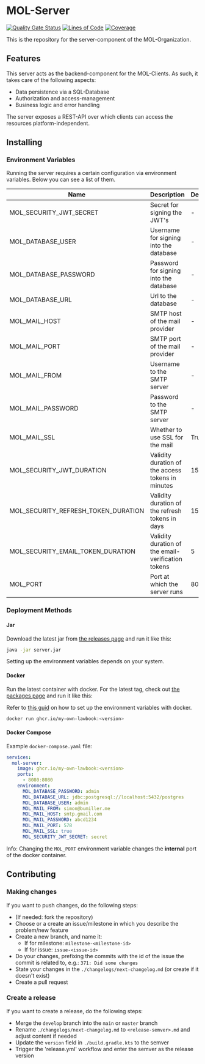 # MOL-Server
[![Quality Gate Status](https://sonarcloud.io/api/project_badges/measure?project=my-own-lawbook_server&metric=alert_status)](https://sonarcloud.io/summary/new_code?id=my-own-lawbook_server) [![Lines of Code](https://sonarcloud.io/api/project_badges/measure?project=my-own-lawbook_server&metric=ncloc)](https://sonarcloud.io/summary/new_code?id=my-own-lawbook_server) [![Coverage](https://sonarcloud.io/api/project_badges/measure?project=my-own-lawbook_server&metric=coverage)](https://sonarcloud.io/summary/new_code?id=my-own-lawbook_server)

This is the repository for the server-component of the MOL-Organization.

## Features
This server acts as the backend-component for the MOL-Clients. As such, it takes care of the following aspects:

- Data persistence via a SQL-Database
- Authorization and access-management
- Business logic and error handling

The server exposes a REST-API over which clients can access the resources platform-independent.

## Installing

### Environment Variables

Running the server requires a certain configuration via environment variables. Below you can see a list of them.

| Name                                | Description                                        | Default | Format         | Example                                   |
|-------------------------------------|----------------------------------------------------|---------|----------------|-------------------------------------------|
| MOL_SECURITY_JWT_SECRET             | Secret for signing the JWT's                       | -       | String         | 73eb7d83-04f1-41d2-a887-e4cb734fa84c      |
| MOL_DATABASE_USER                   | Username for signing into the database             | -       | String         | admin                                     |
| MOL_DATABASE_PASSWORD               | Password for signing into the database             | -       | String         | admin                                     |
| MOL_DATABASE_URL                    | Url to the database                                | -       | String, URL    | jdbc:postgresql://localhost:5432/postgres |
| MOL_MAIL_HOST                       | SMTP host of the mail provider                     | -       | String, Domain | smtp_gmail_com                            |
| MOL_MAIL_PORT                       | SMTP port of the mail provider                     | -       | Integer, Port  | 587                                       |
| MOL_MAIL_FROM                       | Username to the SMTP server                        | -       | String, Email  | john@doe_com                              |
| MOL_MAIL_PASSWORD                   | Password to the SMTP server                        | -       | String, Email  | abcd1234                                  |
| MOL_MAIL_SSL                        | Whether to use SSL for the mail                    | True    | Boolean        | true                                      |
| MOL_SECURITY_JWT_DURATION           | Validity duration of the access tokens in minutes  | 15      | Int, Minute    | 20                                        |
| MOL_SECURITY_REFRESH_TOKEN_DURATION | Validity duration of the refresh tokens in days    | 15      | Int, Day       | 20                                        |
| MOL_SECURITY_EMAIL_TOKEN_DURATION   | Validity duration of the email-verification tokens | 5       | Int, Minute    | 20                                        |
| MOL_PORT                            | Port at which the server runs                      | 8080    | Int, Port      | 20                                        |

### Deployment Methods

#### Jar

Download the latest jar from [the releases page](https://github.com/my-own-lawbook/server/releases) and run it like
this:

```bash
java -jar server.jar
```

Setting up the environment variables depends on your system.

#### Docker

Run the latest container with docker. For the latest tag, check
out [the packages page](https://github.com/orgs/my-own-lawbook/packages?repo_name=server) and run it like this:

Refer to [this guid](https://docs.docker.com/compose/how-tos/environment-variables/set-environment-variables/) on how to
set up the environment variables with docker.

```bash
docker run ghcr.io/my-own-lawbook:<version>
```

#### Docker Compose

Example `docker-compose.yaml` file:

```yaml
services:
  mol-server:
    image: ghcr.io/my-own-lawbook:<version>
    ports:
      - 8080:8080
    environment:
      MOL_DATABASE_PASSWORD: admin
      MOL_DATABASE_URL: jdbc:postgresql://localhost:5432/postgres
      MOL_DATABASE_USER: admin
      MOL_MAIL_FROM: simon@bumiller.me
      MOL_MAIL_HOST: smtp.gmail.com
      MOL_MAIL_PASSWORD: abcd1234
      MOL_MAIL_PORT: 578
      MOL_MAIL_SSL: true
      MOL_SECURITY_JWT_SECRET: secret
```

Info: Changing the `MOL_PORT` environment variable changes the **internal** port of the docker container.

## Contributing

### Making changes

If you want to push changes, do the following steps:

- (If needed: fork the repository)
- Choose or a create an issue/milestone in which you describe the problem/new feature
- Create a new branch, and name it:
  - If for milestone: `milestone-<milestone-id>`
  - If for issue: `issue-<issue-id>`
- Do your changes, prefixing the commits with the id of the issue the commit is related to, e.g.:
  `371: Did some changes`
- State your changes in the `./changelogs/next-changelog.md` (or create if it doesn't exist)
- Create a pull request

### Create a release

If you want to create a release, do the following steps:

- Merge the `develop` branch into the `main` or `master` branch
- Rename `./changelogs/next-changelog.md` to `<release-semver>.md` and adjust content if needed
- Update the `version` field in `./build.gradle.kts` to the semver
- Trigger the 'release.yml' workflow and enter the semver as the release version